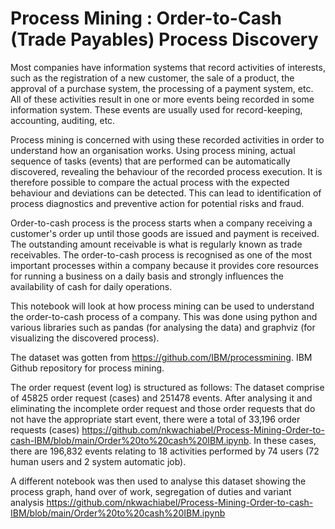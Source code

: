 # Process Mining : Order-to-Cash (Trade Payables) Process Discovery

Most companies have information systems that record activities of interests, such as the registration of a new customer, the sale of a product, the approval of a purchase system, the processing of a payment system, etc. All of these activities result in one or more events being recorded in some information system. These events are usually used for record-keeping, accounting, auditing, etc.

Process mining is concerned with using these recorded activities in order to understand how an organisation works. Using process mining, actual sequence of tasks (events) that are performed can be automatically discovered, revealing the behaviour of the recorded process execution. It is therefore possible to compare the actual process with the expected behaviour and deviations can be detected. This can lead to identification of process diagnostics and preventive action for potential risks and fraud.

Order-to-cash process is the process starts when a company receiving a customer's order up until those goods are issued and payment is received. The outstanding amount receivable is what is regularly known as trade receivables. The order-to-cash process is recognised as one of the most important processes within a company because it provides core resources for running a business on a daily basis and strongly influences the availability of cash for daily operations.

This notebook will look at how process mining can be used to understand the order-to-cash process of a company. This was done using python and various libraries such as pandas (for analysing the data) and graphviz (for visualizing the discovered process).

The dataset was gotten from https://github.com/IBM/processmining. IBM Github repository for process mining.

The order request (event log) is structured as follows: The dataset comprise of 45825 order request (cases) and 251478 events. After analysing it and eliminating the incomplete order request and those order requests that do not have the appropriate start event, there were a total of 33,196 order requests (cases) https://github.com/nkwachiabel/Process-Mining-Order-to-cash-IBM/blob/main/Order%20to%20cash%20IBM.ipynb. In these cases, there are 196,832 events relating to 18 activities performed by 74 users (72 human users and 2 system automatic job).

A different notebook was then used to analyse this dataset showing the process graph, hand over of work, segregation of duties and variant analysis https://github.com/nkwachiabel/Process-Mining-Order-to-cash-IBM/blob/main/Order%20to%20cash%20IBM.ipynb

